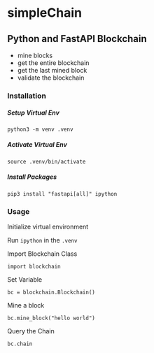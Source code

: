 # simpleChain

## Python and FastAPI Blockchain

- mine blocks
- get the entire blockchain
- get the last mined block
- validate the blockchain

### Installation

##### Setup Virtual Env

`python3 -m venv .venv`

##### Activate Virtual Env

`source .venv/bin/activate`

##### Install Packages

`pip3 install "fastapi[all]" ipython`

### Usage

Initialize virtual environment

Run `ipython` in the `.venv`

Import Blockchain Class

`import blockchain`

Set Variable

`bc = blockchain.Blockchain()`

Mine a block

`bc.mine_block("hello world")`

Query the Chain

`bc.chain`
